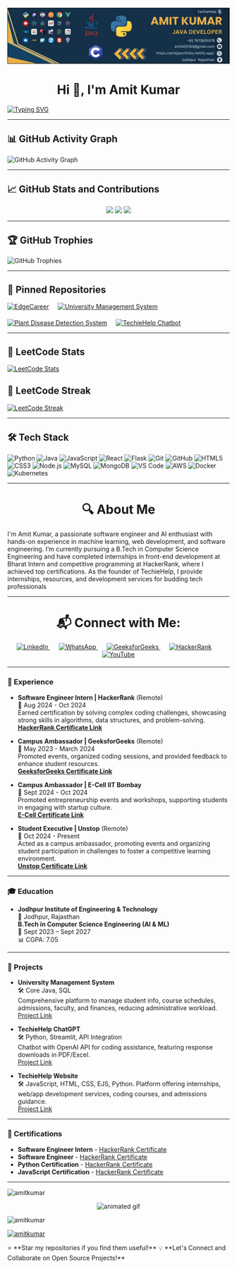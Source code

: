 ![Profile](https://github.com/amitkumardemo/amitkumardemo/blob/main/Screenshot%202024-11-05%20142655.png)


<h1 align="center">Hi 👋, I'm Amit Kumar</h1>

[![Typing SVG](https://readme-typing-svg.herokuapp.com?color=F77606&size=25&center=true&vCenter=true&width=600&lines=Machine+Learning+Engineer;Founder+of+TechieHelp;Open+Source+Contributor;Java+%7C+Python+%7C+React+%7C+Flask;GitHub+5+Star+Java+HackerRanker)](https://github.com/amitkumardemo)

---

## 📊 GitHub Activity Graph
![GitHub Activity Graph](https://github-readme-activity-graph.vercel.app/graph?username=amitkumardemo&theme=react-dark&bg_color=0D1117&color=79D7FF&line=FF69B4&point=FFD700)

---

## 📈 GitHub Stats and Contributions
<div align="center">
  <img src="https://github-readme-stats.vercel.app/api?username=amitkumardemo&show_icons=true&theme=radical" height="180px"/>
  <img src="https://github-readme-stats.vercel.app/api/top-langs/?username=amitkumardemo&layout=compact&theme=radical" height="180px"/>
  <img src="https://github-readme-streak-stats.herokuapp.com/?user=amitkumardemo&theme=radical" height="180px"/>
</div>

---

## 🏆 GitHub Trophies
![GitHub Trophies](https://github-profile-trophy.vercel.app/?username=amitkumardemo&theme=radical&column=6&margin-w=10&margin-h=10)

---

## 📌 Pinned Repositories

<div style="display: flex; flex-wrap: wrap; gap: 20px;">
  <a href="https://github.com/amitkumardemo/EdgeCareer">
    <img src="https://github-readme-stats.vercel.app/api/pin/?username=amitkumardemo&repo=EdgeCareer&theme=radical" alt="EdgeCareer">
  </a>
  <a href="https://github.com/amitkumardemo/University-Management-System">
    <img src="https://github-readme-stats.vercel.app/api/pin/?username=amitkumardemo&repo=University-Management-System&theme=radical" alt="University Management System">
  </a>
  <a href="https://github.com/amitkumardemo/Plant-Disease-Detection-System">
    <img src="https://github-readme-stats.vercel.app/api/pin/?username=amitkumardemo&repo=Plant-Disease-Detection-System&theme=radical" alt="Plant Disease Detection System">
  </a>
  <a href="https://github.com/amitkumardemo/TechieHelp_Chatbot">
    <img src="https://github-readme-stats.vercel.app/api/pin/?username=amitkumardemo&repo=TechieHelp_Chatbot&theme=radical" alt="TechieHelp Chatbot">
  </a>
</div>











---

## 🚀 LeetCode Stats  

[![LeetCode Stats](https://leetcard.jacoblin.cool/Amitkumar90?theme=dark&font=Ubuntu&ext=activity&border=0)](https://leetcode.com/<your_leetcode_username>/)
## 🚀 LeetCode Streak  

[![LeetCode Streak](https://leetcard.jacoblin.cool/Amitkumar90?theme=dark&font=Ubuntu&ext=heatmap)](https://leetcode.com/<your_leetcode_username>/)




---

## 🛠 Tech Stack
![Python](https://img.shields.io/badge/Python-3776AB?style=for-the-badge&logo=python&logoColor=white)
![Java](https://img.shields.io/badge/Java-ED8B00?style=for-the-badge&logo=openjdk&logoColor=white)
![JavaScript](https://img.shields.io/badge/JavaScript-F7DF1E?style=for-the-badge&logo=javascript&logoColor=black)
![React](https://img.shields.io/badge/React-20232A?style=for-the-badge&logo=react&logoColor=61DAFB)
![Flask](https://img.shields.io/badge/Flask-000000?style=for-the-badge&logo=flask&logoColor=white)
![Git](https://img.shields.io/badge/Git-F05032?style=for-the-badge&logo=git&logoColor=white)
![GitHub](https://img.shields.io/badge/GitHub-100000?style=for-the-badge&logo=github&logoColor=white)
![HTML5](https://img.shields.io/badge/HTML5-E34F26?style=for-the-badge&logo=html5&logoColor=white)
![CSS3](https://img.shields.io/badge/CSS3-1572B6?style=for-the-badge&logo=css3&logoColor=white)
![Node.js](https://img.shields.io/badge/Node.js-339933?style=for-the-badge&logo=node.js&logoColor=white)
![MySQL](https://img.shields.io/badge/MySQL-4479A1?style=for-the-badge&logo=mysql&logoColor=white)
![MongoDB](https://img.shields.io/badge/MongoDB-47A248?style=for-the-badge&logo=mongodb&logoColor=white)
![VS Code](https://img.shields.io/badge/VS%20Code-007ACC?style=for-the-badge&logo=visualstudiocode&logoColor=white)
![AWS](https://img.shields.io/badge/AWS-232F3E?style=for-the-badge&logo=amazonaws&logoColor=white)
![Docker](https://img.shields.io/badge/Docker-2496ED?style=for-the-badge&logo=docker&logoColor=white)
![Kubernetes](https://img.shields.io/badge/Kubernetes-326CE5?style=for-the-badge&logo=kubernetes&logoColor=white)


---

<h1 align="center">🔍 About Me</h1>
I'm Amit Kumar, a passionate software engineer and AI enthusiast with hands-on experience in machine learning, web development, and software engineering. I’m currently pursuing a B.Tech in Computer Science Engineering and have completed internships in front-end development at Bharat Intern and competitive programming at HackerRank, where I achieved top certifications. As the founder of TechieHelp, I provide internships, resources, and development services for budding tech professionals

---
<h1 align="center">📬 Connect with Me:</h1>
<p align="center" style="margin-bottom: 20px;">
  <a href="https://www.linkedin.com/in/amit-kumar-686196225" target="blank" style="margin-right: 20px;">
    <img src="https://img.icons8.com/color/48/000000/linkedin.png" alt="LinkedIn" />
  </a>
  <a href="https://chat.whatsapp.com/CyqTMfdJF3dH0dvr0BLEAH" target="blank" style="margin-right: 20px;">
    <img src="https://img.icons8.com/color/48/000000/whatsapp.png" alt="WhatsApp" />
  </a>
  <a href="https://auth.geeksforgeeks.org/user/amitk25783/" target="blank" style="margin-right: 20px;">
    <img src="https://img.icons8.com/color/48/000000/GeeksforGeeks.png" alt="GeeksforGeeks" />
  </a>
  <a href="https://www.hackerrank.com/amitk25783" target="blank" style="margin-right: 20px;">
    <img src="https://img.icons8.com/external-tal-revivo-shadow-tal-revivo/48/000000/external-hackerrank-is-a-technology-company-that-focuses-on-competitive-programming-logo-shadow-tal-revivo.png" alt="HackerRank" />
  </a>
  <a href="https://www.youtube.com/@TechieHelp" target="blank">
    <img src="https://img.icons8.com/color/48/000000/youtube-play.png" alt="YouTube" />
  </a>
</p>


---



### 💼 Experience

- **Software Engineer Intern | HackerRank** (Remote)  
  📅 Aug 2024 - Oct 2024  
  Earned certification by solving complex coding challenges, showcasing strong skills in algorithms, data structures, and problem-solving.  
  **[HackerRank Certificate Link](https://www.hackerrank.com/certificates/5a97450686cb)**  

- **Campus Ambassador | GeeksforGeeks** (Remote)  
  📅 May 2023 - March 2024  
  Promoted events, organized coding sessions, and provided feedback to enhance student resources.  
  **[GeeksforGeeks Certificate Link](https://www.linkedin.com/posts/amit-kumar-686196225_geeksforgeeks-campusmantri-jiet-activity-7186988956800925696-XwPY?utm_source=share&utm_medium=member_desktop)**  

- **Campus Ambassador | E-Cell IIT Bombay**  
  📅 Sept 2024 - Oct 2024  
  Promoted entrepreneurship events and workshops, supporting students in engaging with startup culture.  
  **[E-Cell Certificate Link](https://www.linkedin.com/posts/amit-kumar-686196225_campusambassador-careerdevelopment-leadership-activity-7238250892322328576-cJUT?utm_source=share&utm_medium=member_desktop)**  

- **Student Executive | Unstop** (Remote)  
  📅 Oct 2024 - Present  
  Acted as a campus ambassador, promoting events and organizing student participation in challenges to foster a competitive learning environment.  
  **[Unstop Certificate Link](https://www.linkedin.com/posts/amit-kumar-686196225_beunstoppable-unstop-studentexecutive-activity-7252012924246917121-MMqI?utm_source=share&utm_medium=member_desktop)**  

---

### 🎓 Education

- **Jodhpur Institute of Engineering & Technology**  
  📍 Jodhpur, Rajasthan  
  **B.Tech in Computer Science Engineering (AI & ML)**  
  📅 Sept 2023 – Sept 2027  
  📊 CGPA: 7.05  

---

### 🔬 Projects

- **University Management System**  
  🛠️ Core Java, SQL  
  Comprehensive platform to manage student info, course schedules, admissions, faculty, and finances, reducing administrative workload.  
  [Project Link](https://github.com/amitkumardemo/University-Management-System)

- **TechieHelp ChatGPT**  
  🛠️ Python, Streamlit, API Integration  
  Chatbot with OpenAI API for coding assistance, featuring response downloads in PDF/Excel.  
  [Project Link](https://techieappchatbot.streamlit.app/)

- **TechieHelp Website**  
  🛠️ JavaScript, HTML, CSS, EJS, Python.
  Platform offering internships, web/app development services, coding courses, and admissions guidance.  
  [Project Link](https://techiehelpt.netlify.app/home)

---

### 📜 Certifications

- **Software Engineer Intern** - [HackerRank Certificate](https://www.hackerrank.com/certificates/5a97450686cb)
- **Software Engineer** - [HackerRank Certificate](https://www.hackerrank.com/certificates/97e9548d5b6e)
- **Python Certification** - [HackerRank Certificate](https://www.hackerrank.com/certificates/c23baa6903d4)
- **JavaScript Certification** - [HackerRank Certificate](https://www.hackerrank.com/certificates/8611d7795b4a)

---




<p><img align="center" src="https://github-readme-stats.vercel.app/api/top-langs?username=amitkumar&show_icons=true&locale=en&layout=compact" alt="amitkumar" /></p>

<p align="center">
  <img src="https://github.com/AmitKumarDemo/AmitKumarDemo/raw/main/assets/animation.gif" alt="animated gif" />
</p>

<p align="left"> <img src="https://komarev.com/ghpvc/?username=amitkumar&label=Profile%20views&color=0e75b6&style=flat" alt="amitkumar" /> </p>

<p align="left"> <a href="https://github.com/ryo-ma/github-profile-trophy"><img src="https://github-profile-trophy.vercel.app/?username=amitkumar" alt="amitkumar" /></a> </p>
 ⭐ **Star my repositories if you find them useful!**  
💡 **Let's Connect and Collaborate on Open Source Projects!**

